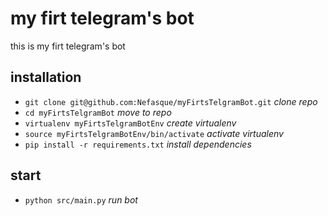 # my firt telegram's bot

this is my firt telegram's bot

## installation
- `git clone git@github.com:Nefasque/myFirtsTelgramBot.git` *clone repo*
- `cd myFirtsTelgramBot` *move to repo*
- `virtualenv myFirtsTelgramBotEnv` *create virtualenv*
- `source myFirtsTelgramBotEnv/bin/activate` *activate virtualenv*
- `pip install -r requirements.txt` *install dependencies*

## start 
- `python src/main.py` *run bot*
